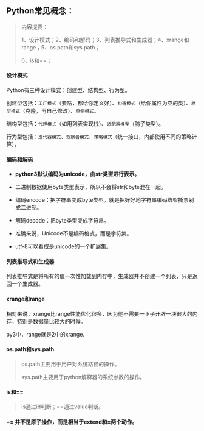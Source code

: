 ## Python常见概念：

> 内容提要：
>
> 1、设计模式；2、编码和解码；3、列表推导式和生成器；4、xrange和range；5、os.path和sys.path；
>
> 6、is和==；

#### 设计模式

Python有三种设计模式：创建型、结构型、行为型。

创建型包括：`工厂模式`（要啥，都给你定义好）、`构造模式`（给你属性为空的类）、`原型模式`（克隆，再自己修改）、`单例模式`。

结构型包括：`代理模式`（如用列表实现栈）、`适配器模型`（鸭子类型）。

行为型包括：`迭代器模式`、`观察者模式`、`策略模式`（统一接口，内部使用不同的策略计算）。

#### 编码和解码

- **python3默认编码为unicode，由str类型进行表示。**
- 二进制数据使用byte类型表示，所以不会将str和byte混在一起。
- 编码encode：把字符串变成byte类型。就是把好好地字符串编码绑架撕票剁成二进制。
- 解码decode：把byte类型变成字符串。
- 准确来说，Unicode不是编码格式，而是字符集。

- utf-8可以看成是unicode的一个扩展集。

#### 列表推导式和生成器

列表推导式是将所有的值一次性加载到内存中，生成器并不创建一个列表，只是返回一个生成器。

#### xrange和range

相对来说，xrange比range性能优化很多，因为他不需要一下子开辟一块很大的内存，特别是数据量比较大的时候。

py3中，range就是2中的xrange.

#### os.path和sys.path

> os.path主要用于用户对系统路径的操作。
>
> sys.path主要用于python解释器的系统参数的操作。

#### is和==

> is通过id判断；==通过value判断。

#### += 并不是原子操作，而是相当于extend和=两个动作。

#### 